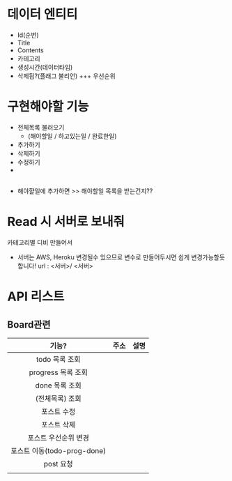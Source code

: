 # 데이터 엔티티
- Id(순번)
- Title
- Contents
- 카테고리
- 생성시간(데이터타임)
- 삭제됨?(플래그 불리언)
+++ 우선순위

# 구현해야할 기능 
- 전체목록 불러오기 
  - (해야할일 / 하고있는일 / 완료한일)
- 추가하기
- 삭제하기
- 수정하기
- 
## 
- 해야햘일에 추가하면 >> 해야할일 목록을 받는건지??


# Read 시 서버로 보내줘
카테고리별 디비 만들어서


- 서버는 AWS, Heroku 변경될수 있으므로 변수로 만들어두시면 쉽게 변경가능할듯 합니다!
url : <서버>/
<서버> 
# API 리스트
## Board관련
|기능?| 주소 | 설명|
|:---:|:---:|:---:|
|todo 목록 조회||
| progress 목록 조회||
| done 목록 조회||
| (전체목록) 조회||
| 포스트 수정||
| 포스트 삭제||
| 포스트 우선순위 변경||
| 포스트 이동(todo-prog-done)||
| post 요청||
||||
